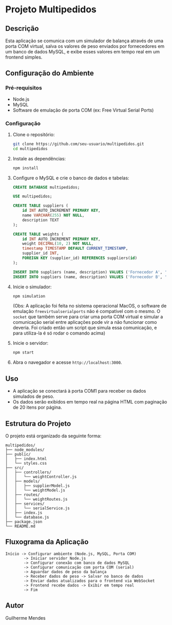 # Projeto Multipedidos

## Descrição

Esta aplicação se comunica com um simulador de balança através de uma porta COM virtual, salva os valores de peso enviados por fornecedores em um banco de dados MySQL, e exibe esses valores em tempo real em um frontend simples.

## Configuração do Ambiente

### Pré-requisitos

- Node.js
- MySQL
- Software de emulação de porta COM (ex: Free Virtual Serial Ports)

### Configuração

1. Clone o repositório:
    ```bash
    git clone https://github.com/seu-usuario/multipedidos.git
    cd multipedidos
    ```

2. Instale as dependências:
    ```bash
    npm install
    ```

3. Configure o MySQL e crie o banco de dados e tabelas:
    ```sql
    CREATE DATABASE multipedidos;

    USE multipedidos;

    CREATE TABLE suppliers (
        id INT AUTO_INCREMENT PRIMARY KEY,
        name VARCHAR(255) NOT NULL,
        description TEXT
    );

    CREATE TABLE weights (
        id INT AUTO_INCREMENT PRIMARY KEY,
        weight DECIMAL(10, 2) NOT NULL,
        timestamp TIMESTAMP DEFAULT CURRENT_TIMESTAMP,
        supplier_id INT,
        FOREIGN KEY (supplier_id) REFERENCES suppliers(id)
    );

    INSERT INTO suppliers (name, description) VALUES ('Fornecedor A', 'Fornecedor de maquinas pesadas');
    INSERT INTO suppliers (name, description) VALUES ('Fornecedor B', 'Fornecedor de maquinas leves');
    ```

4. Inicie o simulador:
    ```bash
    npm simulation
    ```
    (Obs: A aplicação foi feita no sistema operacional MacOS, o software de emulação `freevirtualserialports` não é compativel com o mesmo. O `socket` que também serve para criar uma porta COM virtual e simular a comunicação serial entre aplicações pode vir a não funcionar como deveria. Foi criado então um script que simula essa comunicação, e para utiliza-la é só rodar o comando acima)

5. Inicie o servidor:
    ```bash
    npm start
    ```

6. Abra o navegador e acesse `http://localhost:3000`.

## Uso

- A aplicação se conectará à porta COM1 para receber os dados simulados de peso.
- Os dados serão exibidos em tempo real na página HTML com paginação de 20 itens por página.

## Estrutura do Projeto

O projeto está organizado da seguinte forma:

    multipedidos/
    ├── node_modules/
    ├── public/
    │   ├── index.html
    │   └── styles.css
    ├── src/
    │   ├── controllers/
    │   │   └── weightController.js
    │   ├── models/
    │   │   ├── supplierModel.js
    │   │   └── weightModel.js
    │   ├── routes/
    │   │   └── weightRoutes.js
    │   ├── services/
    │   │   └── serialService.js
    │   ├── index.js
    │   └── database.js
    ├── package.json
    └── README.md

## Fluxograma da Aplicação
    Início -> Configurar ambiente (Node.js, MySQL, Porta COM)
            -> Iniciar servidor Node.js
            -> Configurar conexão com banco de dados MySQL
            -> Configurar comunicação com porta COM (serial)
            -> Aguardar dados de peso da balança
            -> Receber dados de peso -> Salvar no banco de dados
            -> Enviar dados atualizados para o frontend via WebSocket
            -> Frontend recebe dados -> Exibir em tempo real
            -> Fim

## Autor

Guilherme Mendes
